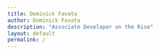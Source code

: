 ```yaml
---
title: Dominick Favata
author: Dominick Favata
description: "Associate Developer on the Rise"
layout: default
permalink: /
---
```

